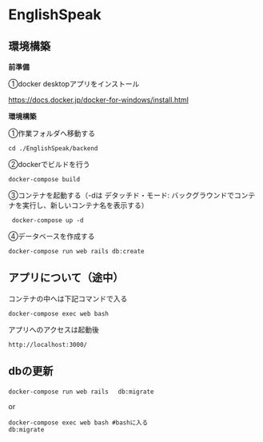 # EnglishSpeak



## 環境構築

**前準備**

①docker desktopアプリをインストール

https://docs.docker.jp/docker-for-windows/install.html



**環境構築**

①作業フォルダへ移動する

```
cd ./EnglishSpeak/backend
```

②dockerでビルドを行う

```
docker-compose build
```

③コンテナを起動する（-dは デタッチド・モード: バックグラウンドでコンテナを実行し、新しいコンテナ名を表示する）

```
 docker-compose up -d
```

④データベースを作成する

```
docker-compose run web rails db:create
```



## アプリについて（途中）

コンテナの中へは下記コマンドで入る

```
docker-compose exec web bash
```



アプリへのアクセスは起動後

```
http://localhost:3000/
```

## dbの更新

```
docker-compose run web rails　 db:migrate
```

or

```
docker-compose exec web bash #bashに入る
db:migrate
```

